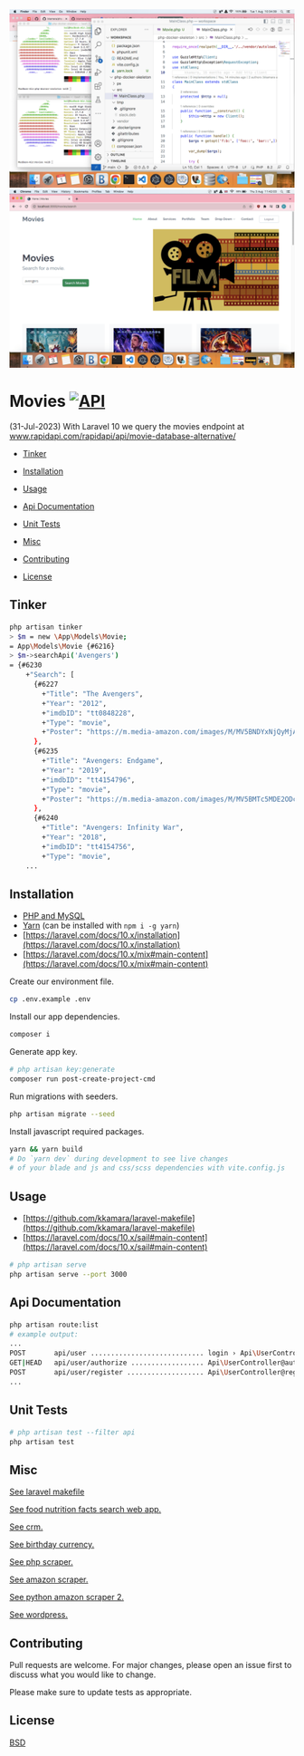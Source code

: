 <img src="https://github.com/kkamara/useful/raw/main/MainClass.png" alt="MainClass.png" width=""/>

<img src="https://github.com/kkamara/useful/raw/main/movies.png" alt="movies.png" width=""/>

# Movies [![API](https://github.com/kkamara/movies/actions/workflows/build.yml/badge.svg)](https://github.com/kkamara/movies/actions/workflows/build.yml)

(31-Jul-2023) With Laravel 10 we query the movies endpoint at www.rapidapi.com/rapidapi/api/movie-database-alternative/

* [Tinker](#tinker)

* [Installation](#installation)

* [Usage](#usage)

* [Api Documentation](#api-documentation)

* [Unit Tests](#unit-tests)

* [Misc](#misc)

* [Contributing](#contributing)

* [License](#license)

## Tinker

```bash
php artisan tinker
> $m = new \App\Models\Movie;
= App\Models\Movie {#6216}
> $m->searchApi('Avengers')
= {#6230
    +"Search": [
      {#6227
        +"Title": "The Avengers",
        +"Year": "2012",
        +"imdbID": "tt0848228",
        +"Type": "movie",
        +"Poster": "https://m.media-amazon.com/images/M/MV5BNDYxNjQyMjAtNTdiOS00NGYwLWFmNTAtNThmYjU5ZGI2YTI1XkEyXkFqcGdeQXVyMTMxODk2OTU@._V1_SX300.jpg",
      },
      {#6235
        +"Title": "Avengers: Endgame",
        +"Year": "2019",
        +"imdbID": "tt4154796",
        +"Type": "movie",
        +"Poster": "https://m.media-amazon.com/images/M/MV5BMTc5MDE2ODcwNV5BMl5BanBnXkFtZTgwMzI2NzQ2NzM@._V1_SX300.jpg",
      },
      {#6240
        +"Title": "Avengers: Infinity War",
        +"Year": "2018",
        +"imdbID": "tt4154756",
        +"Type": "movie",
    ...
```

## Installation

* [PHP and MySQL](https://www.apachefriends.org/download.html)
* [Yarn](https://yarnpkg.com/getting-started/install) (can be installed with `npm i -g yarn`)
* [https://laravel.com/docs/10.x/installation](https://laravel.com/docs/10.x/installation)
* [https://laravel.com/docs/10.x/mix#main-content](https://laravel.com/docs/10.x/mix#main-content)

Create our environment file.

```bash
cp .env.example .env
```

Install our app dependencies.

```bash
composer i
```

Generate app key.

```bash
# php artisan key:generate
composer run post-create-project-cmd
```

Run migrations with seeders.

```bash
php artisan migrate --seed
```

Install javascript required packages.

```bash
yarn && yarn build
# Do `yarn dev` during development to see live changes
# of your blade and js and css/scss dependencies with vite.config.js
```

## Usage

* [https://github.com/kkamara/laravel-makefile](https://github.com/kkamara/laravel-makefile)
* [https://laravel.com/docs/10.x/sail#main-content](https://laravel.com/docs/10.x/sail#main-content)

```bash
# php artisan serve
php artisan serve --port 3000
```

## Api Documentation

```bash
php artisan route:list
# example output:
...
POST       api/user ............................ login › Api\UserController@login
GET|HEAD   api/user/authorize .................. Api\UserController@authorizeUser
POST       api/user/register ................... Api\UserController@register
...
```

## Unit Tests

```bash
# php artisan test --filter api
php artisan test
```

## Misc

[See laravel makefile](https://github.com/kkamara/laravel-makefile)

[See food nutrition facts search web app.](food-nutrition-facts-search-web-app)

[See crm.](https://github.com/kkamara/crm)

[See birthday currency.](https://github.com/kkamara/birthday-currency)

[See php scraper.](https://github.com/kkamara/php-scraper)

[See amazon scraper.](https://github.com/kkamara/amazon-scraper)

[See python amazon scraper 2.](https://github.com/kkamara/selenium-py)

[See wordpress.](https://github.com/kkamara/wordpress)

## Contributing
Pull requests are welcome. For major changes, please open an issue first to discuss what you would like to change.

Please make sure to update tests as appropriate.

## License
[BSD](https://opensource.org/licenses/BSD-3-Clause)
